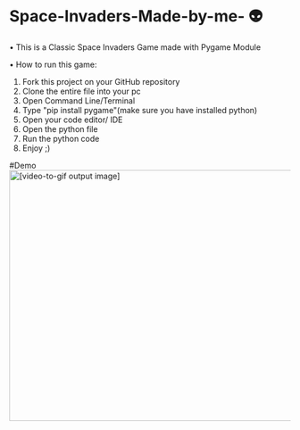 # Space-Invaders-Made-by-me- 👽
• This is a Classic Space Invaders Game made with Pygame Module

• How to run this game:

1. Fork this project on your GitHub repository
2. Clone the entire file into your pc
3. Open Command Line/Terminal
4. Type "pip install pygame"(make sure you have installed python)
5. Open your code editor/ IDE
6. Open the python file
7. Run the python code
8. Enjoy ;)















#Demo
<img src="//im7.ezgif.com/tmp/ezgif-7-f4b3f381d8b5.gif" style="width:600px;height:450px" alt="[video-to-gif output image]">
